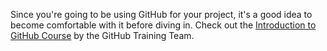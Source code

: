 Since you're going to be using GitHub for your project, it's a good idea to become comfortable with it before diving in.
Check out the [Introduction to GitHub Course](https://lab.github.com/githubtraining/introduction-to-github) by the GitHub Training Team.
